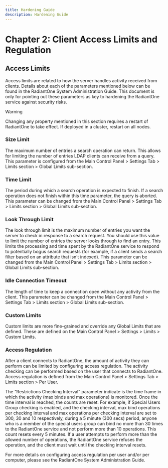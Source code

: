 ```yaml
---
title: Hardening Guide
description: Hardening Guide
---
```


# Chapter 2: Client Access Limits and Regulation

## Access Limits

Access limits are related to how the server handles activity received from clients. Details about each of the parameters mentioned below can be found in the RadiantOne System Administration Guide. This document is only for pointing out these parameters as key to hardening the RadiantOne service against security risks.

>[!warning] 
>Changing any property mentioned in this section requires a restart of RadiantOne to take effect. If deployed in a cluster, restart on all nodes.

### Size Limit

The maximum number of entries a search operation can return. This allows for limiting the
number of entries LDAP clients can receive from a query. This parameter is configured from the
Main Control Panel > Settings Tab > Limits section > Global Limits sub-section.

### Time Limit

The period during which a search operation is expected to finish. If a search operation does not
finish within this time parameter, the query is aborted. This parameter can be changed from the
Main Control Panel > Settings Tab > Limits section > Global Limits sub-section.

### Look Through Limit

The look through limit is the maximum number of entries you want the server to check in response to a search request. You should use this value to limit the number of entries the server looks through to find an entry. This limits the processing and time spent by the RadiantOne service to respond to potentially bogus search requests (for example, if a client sends a search filter based on an attribute that isn’t indexed). This parameter can be changed from the Main Control Panel > Settings Tab > Limits section > Global Limits sub-section.

### Idle Connection Timeout

The length of time to keep a connection open without any activity from the client. This parameter can be changed from the Main Control Panel > Settings Tab > Limits section > Global Limits sub-section.

### Custom Limits

Custom limits are more fine-grained and override any Global Limits that are defined. These are defined on the Main Control Panel > Settings > Limits > Custom Limits.

### Access Regulation

After a client connects to RadiantOne, the amount of activity they can perform can be limited by configuring access regulation. The activity checking can be performed based on the user that connects to RadiantOne. Access regulation is defined from the Main Control Panel > Settings Tab > Limits section > Per User.

The “Restrictions Checking Interval” parameter indicate is the time frame in which the activity (max binds and max operations) is monitored. Once the time interval is reached, the counts are reset. For example, if Special Users Group checking is enabled, and the checking interval, max bind operations per checking interval and
max operations per checking interval are set to 300, 30 and 10 respectively, during a 5 minute (300 secs) period, anyone who is a member of the special users group can bind no more than 30 times to the RadiantOne service and not perform more than 10 operations. This count resets every 5 minutes. If a user attempts to perform more than the allowed number of operations, the RadiantOne service refuses the operation, and the client must wait until the checking interval resets.

For more details on configuring access regulation per user and/or per computer, please see the RadiantOne System Administration Guide.